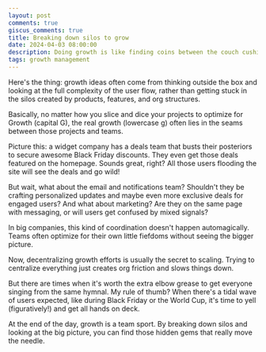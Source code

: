 ```yaml
---
layout: post
comments: true
giscus_comments: true
title: Breaking down silos to grow
date: 2024-04-03 08:00:00
description: Doing growth is like finding coins between the couch cushions
tags: growth management
---
```


Here's the thing: growth ideas often come from thinking outside the box and looking at the full complexity of the user flow, rather than getting stuck in the silos created by products, features, and org structures.

Basically, no matter how you slice and dice your projects to optimize for Growth (capital G), the real growth (lowercase g) often lies in the seams between those projects and teams.

Picture this: a widget company has a deals team that busts their posteriors to secure awesome Black Friday discounts. They even get those deals featured on the homepage. Sounds great, right? All those users flooding the site will see the deals and go wild!

But wait, what about the email and notifications team? Shouldn't they be crafting personalized updates and maybe even more exclusive deals for engaged users? And what about marketing? Are they on the same page with messaging, or will users get confused by mixed signals?

In big companies, this kind of coordination doesn't happen automagically. Teams often optimize for their own little fiefdoms without seeing the bigger picture.

Now, decentralizing growth efforts is usually the secret to scaling. Trying to centralize everything just creates org friction and slows things down.

But there are times when it's worth the extra elbow grease to get everyone singing from the same hymnal. My rule of thumb? When there's a tidal wave of users expected, like during Black Friday or the World Cup, it's time to yell (figuratively!) and get all hands on deck.

At the end of the day, growth is a team sport. By breaking down silos and looking at the big picture, you can find those hidden gems that really move the needle.
